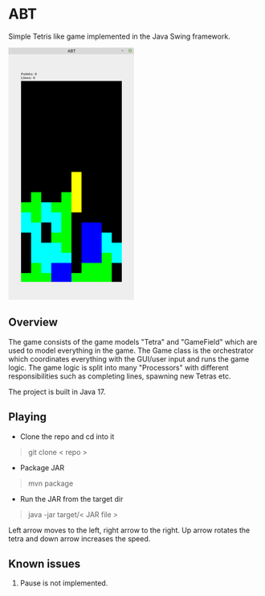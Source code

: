 # ABT
Simple Tetris like game implemented in the Java Swing framework.

![Gameplay](docs/screenshots/gameplay.png)

## Overview
The game consists of the game models "Tetra" and "GameField" which are used to model
everything in the game. The Game class is the orchestrator which coordinates
everything with the GUI/user input and runs the game logic. The game logic is split
into many "Processors" with different responsibilities such as completing lines,
spawning new Tetras etc.

The project is built in Java 17.

## Playing
* Clone the repo and cd into it
> git clone < repo >
* Package JAR
> mvn package
* Run the JAR from the target dir
> java -jar target/< JAR file >

Left arrow moves to the left, right arrow to the right. Up arrow rotates the tetra
and down arrow increases the speed.

## Known issues
1. Pause is not implemented.